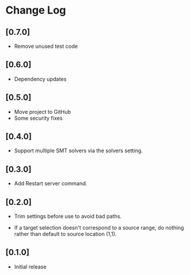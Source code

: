 # Change Log

## [0.7.0]

- Remove unused test code

## [0.6.0]

- Dependency updates

## [0.5.0]

- Move project to GitHub
- Some security fixes

## [0.4.0]

- Support multiple SMT solvers via the solvers setting.

## [0.3.0]

- Add Restart server command.

## [0.2.0]

- Trim settings before use to avoid bad paths.

- If a target selection doesn't correspond to a source range, do nothing rather than default to source location (1,1).

## [0.1.0]

- Initial release
